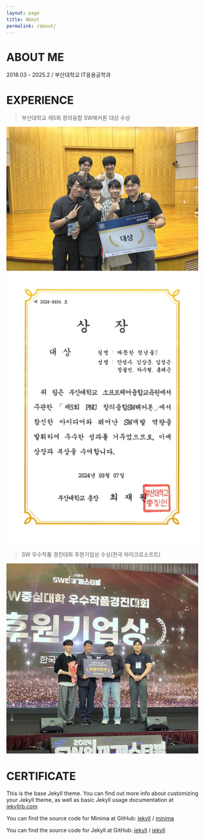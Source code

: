 ```yaml
---
layout: page
title: About
permalink: /about/
---
```


# ABOUT ME
2018.03 - 2025.2 / 부산대학교 IT응용공학과



# EXPERIENCE
> 부산대학교 제5회 창의융합 SW해커톤 대상 수상
<img src = "/assets/img/about/해커톤 수상.JPG" width = "500">
<img src = "/assets/img/about/SW융합해커톤 상장.jpg" width = "500">

> SW 우수작품 경진대회 후원기업상 수상(한국 마이크로소프트)
<img src = "/assets/img/about/마이크로소프트 후원기업상.jpeg" width = "500">

# CERTIFICATE

This is the base Jekyll theme. You can find out more info about customizing your Jekyll theme, as well as basic Jekyll usage documentation at [jekyllrb.com](https://jekyllrb.com/)

You can find the source code for Minima at GitHub:
[jekyll][jekyll-organization] /
[minima](https://github.com/jekyll/minima)

You can find the source code for Jekyll at GitHub:
[jekyll][jekyll-organization] /
[jekyll](https://github.com/jekyll/jekyll)


[jekyll-organization]: https://github.com/jekyll
